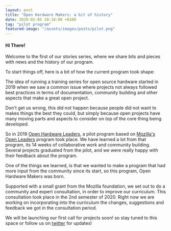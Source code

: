 ```yaml
---
layout: post
title: "Open Hardware Makers: a bit of history"
date: 2020-02-05 10:18:00 +0100
tag: "pilot program"
featured-image: "/assets/images/posts/pilot.png"
---
```


#### Hi There! 
Welcome to the first of our stories series, where we share bits and pieces with news and the history of our program. 

To start things off, here is a bit of how the current program took shape:

The idea of running a training series for open source hardware started in 2019 when we saw a common issue where projects not always followed best practices in terms of documentation, community building and other aspects that make a great open project. 

Don't get us wrong, this did not happen because people did not want to makes things the best they could, but simply because open projects have many moving parts and aspects to consider on top of the core thing being developed. 

So in 2019 [Open Hardware Leaders](https://openhardware4.me/), a pilot program based on [Mozilla's Open Leaders](https://mozilla.github.io/open-leadership-training-series/) program took place. We have learned a lot from that program, its 14 weeks of collaborative work and community building. Several projects graduated from the pilot, and we were really happy with their feedback about the program.

One of the things we learned, is that we wanted to make a program that had more input from the community since its start, so this program, Open Hardware Makers was born. 

Supported with a small grant from the Mozilla foundation, we set out to do a community and expert consultation, in order to improve our curriculum. This consultation took place in the 2nd semester of 2020. Right now we are working on incorporating into the curriculum the changes, suggestions and feedback we got in the consultation period.

We will be launching our first call for projects soon! so stay tuned to this space or follow us on  [twitter](https://twitter.com/openHWmakers) for updates!

